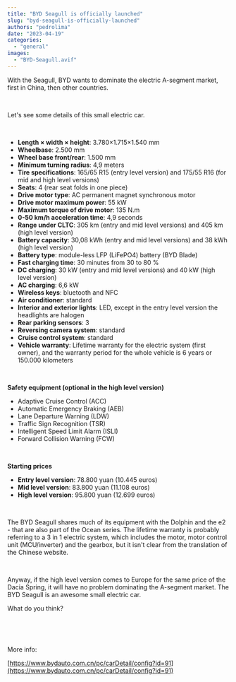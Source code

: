 ```yaml
---
title: "BYD Seagull is officially launched"
slug: "byd-seagull-is-officially-launched"
authors: "pedrolima"
date: "2023-04-19"
categories: 
  - "general"
images: 
  - "BYD-Seagull.avif"
---
```


With the Seagull, BYD wants to dominate the electric A-segment market, first in China, then other countries.

 

Let's see some details of this small electric car.

 

- **Length × width × height**: 3.780×1.715×1.540 mm
- **Wheelbase**: 2.500 mm
- **Wheel base front/rear**: 1.500 mm
- **Minimum turning radius**: 4,9 meters
- **Tire specifications**: 165/65 R15 (entry level version) and 175/55 R16 (for mid and high level versions)
- **Seats**: 4 (rear seat folds in one piece)
- **Drive motor type**: AC permanent magnet synchronous motor
- **Drive motor maximum power**: 55 kW
- **Maximum torque of drive motor**: 135 N.m
- **0-50 km/h acceleration time**: 4,9 seconds
- **Range under CLTC**: 305 km (entry and mid level versions) and 405 km (high level version)
- **Battery capacity**: 30,08 kWh (entry and mid level versions) and 38 kWh (high level version)
- **Battery type**: module-less LFP (LiFePO4) battery (BYD Blade)
- **Fast charging time**: 30 minutes from 30 to 80 %
- **DC charging**: 30 kW (entry and mid level versions) and 40 kW (high level version)
- **AC charging**: 6,6 kW
- **Wireless keys**: bluetooth and NFC
- **Air conditioner**: standard
- **Interior and exterior lights**: LED, except in the entry level version the headlights are halogen
- **Rear parking sensors**: 3
- **Reversing camera system**: standard
- **Cruise control system**: standard
- **Vehicle warranty**: Lifetime warranty for the electric system (first owner), and the warranty period for the whole vehicle is 6 years or 150.000 kilometers

 

**Safety equipment (optional in the high level version)**

- Adaptive Cruise Control (ACC)
- Automatic Emergency Braking (AEB)
- Lane Departure Warning (LDW)
- Traffic Sign Recognition (TSR)
- Intelligent Speed ​​Limit Alarm (ISLI)
- Forward Collision Warning (FCW)

 

**Starting prices**

- **Entry level version**: 78.800 yuan (10.445 euros)
- **Mid level version**: 83.800 yuan (11.108 euros)
- **High level version**: 95.800 yuan (12.699 euros)

 

The BYD Seagull shares much of its equipment with the Dolphin and the e2 - that are also part of the Ocean series. The lifetime warranty is probably referring to a 3 in 1 electric system, which includes the motor, motor control unit (MCU/inverter) and the gearbox, but it isn't clear from the translation of the Chinese website.

 

Anyway, if the high level version comes to Europe for the same price of the Dacia Spring, it will have no problem dominating the A-segment market. The BYD Seagull is an awesome small electric car.

What do you think?

 

 

More info:

[https://www.bydauto.com.cn/pc/carDetail/config?id=91](https://www.bydauto.com.cn/pc/carDetail/config?id=91)

